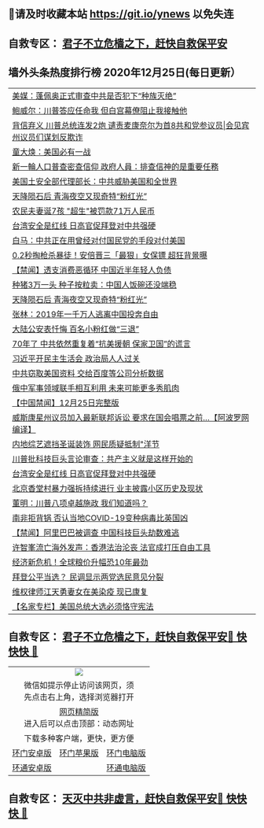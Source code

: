 ## 📩请及时收藏本站 https://git.io/ynews 以免失连</a>
## 自救专区： [君子不立危樯之下，赶快自救保平安 ](https://github.com/pwgy/td/blob/master/README.md)

## 墙外头条热度排行榜 2020年12月25日(每日更新）

 <table>
<tr><td colspan="2" align="left"><a href="https://vrbpjlrd.zggfd.cyou/?name=c1259559&key=pzykfwejorbvjhqc&from=gy2">美媒：蓬佩奥正式审查中共是否犯下“种族灭绝”</a></td></tr>
<tr><td colspan="2" align="left"><a href="https://vrbpjlrd.zggfd.cyou/?name=c1259557&key=pzykfwejorbvjhqc&from=gy2">鲍威尔：川普答应任命我 但白宫幕僚阻止我接触他</a></td></tr>
<tr><td colspan="2" align="left"><a href="https://vrbpjlrd.zggfd.cyou/?name=c1259607&key=pzykfwejorbvjhqc&from=gy2">背信弃义 川普总统连发2炮 谴责麦康奈尔为首8共和党参议员|会见宾州议员们谋划反欺诈</a></td></tr>
<tr><td colspan="2" align="left"><a href="https://vrbpjlrd.zggfd.cyou/?name=c1259586&key=pzykfwejorbvjhqc&from=gy2">童大焕：美国必有一战</a></td></tr>
<tr><td colspan="2" align="left"><a href="https://vrbpjlrd.zggfd.cyou/?name=c1259608&key=pzykfwejorbvjhqc&from=gy2">新一輪人口普查密查信仰 政府人員：排查信神的是重要任務</a></td></tr>
<tr><td colspan="2" align="left"><a href="https://vrbpjlrd.zggfd.cyou/?name=c1259611&key=pzykfwejorbvjhqc&from=gy2">美国土安全部代理部长：中共威胁美国和全世界</a></td></tr>
<tr><td colspan="2" align="left"><a href="https://vrbpjlrd.zggfd.cyou/?name=c1259540&key=pzykfwejorbvjhqc&from=gy2">天降陨石后 青海夜空又现奇特“粉红光”</a></td></tr>
<tr><td colspan="2" align="left"><a href="https://vrbpjlrd.zggfd.cyou/?name=c1259583&key=pzykfwejorbvjhqc&from=gy2">农民夫妻诞7孩 &quot;超生&quot;被罚款71万人民币</a></td></tr>
<tr><td colspan="2" align="left"><a href="https://vrbpjlrd.zggfd.cyou/?name=c1259565&key=pzykfwejorbvjhqc&from=gy2">台湾安全是红线 日高官促拜登对中共强硬</a></td></tr>
<tr><td colspan="2" align="left"><a href="https://vrbpjlrd.zggfd.cyou/?name=c1259531&key=pzykfwejorbvjhqc&from=gy2">白马：中共正在用曾经对付国民党的手段对付美国</a></td></tr>
<tr><td colspan="2" align="left"><a href="https://vrbpjlrd.zggfd.cyou/?name=c1259581&key=pzykfwejorbvjhqc&from=gy2">0.2秒掏枪杀暴徒！安倍晋三「最狠」女保镖 超狂背景曝</a></td></tr>
<tr><td colspan="2" align="left"><a href="https://vrbpjlrd.zggfd.cyou/?name=c1259515&key=pzykfwejorbvjhqc&from=gy2">【禁闻】透支消费恶循环 中国近半年轻人负债</a></td></tr>
<tr><td colspan="2" align="left"><a href="https://vrbpjlrd.zggfd.cyou/?name=c1259541&key=pzykfwejorbvjhqc&from=gy2">种猪3万一头 种子按粒卖：中国人饭碗还没端稳</a></td></tr>
<tr><td colspan="2" align="left"><a href="https://vrbpjlrd.zggfd.cyou/?name=c1259555&key=pzykfwejorbvjhqc&from=gy2">天降陨石后 青海夜空又现奇特“粉红光”</a></td></tr>
<tr><td colspan="2" align="left"><a href="https://vrbpjlrd.zggfd.cyou/?name=c1259530&key=pzykfwejorbvjhqc&from=gy2">张林：2019年一千万人逃离中国投奔自由</a></td></tr>
<tr><td colspan="2" align="left"><a href="https://vrbpjlrd.zggfd.cyou/?name=c1259546&key=pzykfwejorbvjhqc&from=gy2">大陆公安表忏悔 百名小粉红做“三退”</a></td></tr>
<tr><td colspan="2" align="left"><a href="https://vrbpjlrd.zggfd.cyou/?name=c1259543&key=pzykfwejorbvjhqc&from=gy2">70年了 中共依然重复着“抗美援朝 保家卫国”的谎言</a></td></tr>
<tr><td colspan="2" align="left"><a href="https://vrbpjlrd.zggfd.cyou/?name=c1259564&key=pzykfwejorbvjhqc&from=gy2">习近平开民主生活会 政治局人人过关</a></td></tr>
<tr><td colspan="2" align="left"><a href="https://vrbpjlrd.zggfd.cyou/?name=c1259579&key=pzykfwejorbvjhqc&from=gy2">中共窃取美国资料 交给百度等公司分析数据</a></td></tr>
<tr><td colspan="2" align="left"><a href="https://vrbpjlrd.zggfd.cyou/?name=c1259539&key=pzykfwejorbvjhqc&from=gy2">俄中军事领域联手相互利用 未来可能更多秀肌肉</a></td></tr>
<tr><td colspan="2" align="left"><a href="https://vrbpjlrd.zggfd.cyou/?name=c1259521&key=pzykfwejorbvjhqc&from=gy2">【中国禁闻】12月25日完整版</a></td></tr>
<tr><td colspan="2" align="left"><a href="https://vrbpjlrd.zggfd.cyou/?name=c1259519&key=pzykfwejorbvjhqc&from=gy2">威斯康星州议员加入最新联邦诉讼 要求在国会唱票之前…【阿波罗网编译】</a></td></tr>
<tr><td colspan="2" align="left"><a href="https://vrbpjlrd.zggfd.cyou/?name=c1259580&key=pzykfwejorbvjhqc&from=gy2">内地综艺遮挡圣诞装饰 网民质疑抵制&quot;洋节</a></td></tr>
<tr><td colspan="2" align="left"><a href="https://vrbpjlrd.zggfd.cyou/?name=c1259558&key=pzykfwejorbvjhqc&from=gy2">川普批科技巨头言论审查：共产主义就是这样开始的</a></td></tr>
<tr><td colspan="2" align="left"><a href="https://vrbpjlrd.zggfd.cyou/?name=c1259604&key=pzykfwejorbvjhqc&from=gy2">台湾安全是红线 日高官促拜登对中共强硬</a></td></tr>
<tr><td colspan="2" align="left"><a href="https://vrbpjlrd.zggfd.cyou/?name=c1259534&key=pzykfwejorbvjhqc&from=gy2">北京香堂村暴力强拆持续进行 业主披露小区历史及现状</a></td></tr>
<tr><td colspan="2" align="left"><a href="https://vrbpjlrd.zggfd.cyou/?name=c1259610&key=pzykfwejorbvjhqc&from=gy2">董明：川普八项卓越施政 我们知道吗？</a></td></tr>
<tr><td colspan="2" align="left"><a href="https://vrbpjlrd.zggfd.cyou/?name=c1259582&key=pzykfwejorbvjhqc&from=gy2">南非拒背锅 否认当地COVID-19变种病毒比英国凶</a></td></tr>
<tr><td colspan="2" align="left"><a href="https://vrbpjlrd.zggfd.cyou/?name=c1259517&key=pzykfwejorbvjhqc&from=gy2">【禁闻】阿里巴巴被调查 中国科技巨头劫数难逃</a></td></tr>
<tr><td colspan="2" align="left"><a href="https://vrbpjlrd.zggfd.cyou/?name=c1259606&key=pzykfwejorbvjhqc&from=gy2">许智峯流亡海外发声：香港法治沦丧 法官成打压自由工具</a></td></tr>
<tr><td colspan="2" align="left"><a href="https://vrbpjlrd.zggfd.cyou/?name=c1259523&key=pzykfwejorbvjhqc&from=gy2">经济新危机！全球粮价升幅恐10年最劲</a></td></tr>
<tr><td colspan="2" align="left"><a href="https://vrbpjlrd.zggfd.cyou/?name=c1259575&key=pzykfwejorbvjhqc&from=gy2">拜登公平当选？ 民调显示两党选民意见分裂</a></td></tr>
<tr><td colspan="2" align="left"><a href="https://vrbpjlrd.zggfd.cyou/?name=c1259605&key=pzykfwejorbvjhqc&from=gy2">维权律师江天勇妻女在美染疫 现已康复</a></td></tr>
<tr><td colspan="2" align="left"><a href="https://vrbpjlrd.zggfd.cyou/?name=c1259542&key=pzykfwejorbvjhqc&from=gy2">【名家专栏】美国总统大选必须恪守宪法</a></td></tr>

</table>

 ## 自救专区： [君子不立危樯之下，赶快自救保平安🍎 快快快 📩](https://github.com/pwgy/td/blob/master/README.md)
 
<table>
  <tr>
    <td colspan="3" align="center"><img src="https://cdn.jsdelivr.net/gh/opipe/up/oGate65.jpg"/></td>
  </tr>
  <tr>
    <td colspan="3" align="center">微信如提示停止访问该网页，须<br/>先点击右上角，选择浏览器打开</td>
  <tr>
  <tr>
    <td colspan="3" align="center"><a href="https://gitcdn.xyz/cdn/otiny/up/master/show005.htm">网页精简版</a><br/>进入后可以点击顶部：动态网址</td>
  </tr>
  <tr>
    <td colspan="3" align="center">下载多种客户端，更快，更方便</td>
  <tr>
  <tr>
    <td align="center"><a href="https://cdn.jsdelivr.net/gh/opipe/up/oGatea.apk">环门安卓版</a></td>
    <td align="center"><a href="https://x.co/odisk">环门苹果版</a></td>
    <td align="center"><a href="https://cdn.jsdelivr.net/gh/opipe/up/oGate.zip">环门电脑版</a></td>
  </tr>
  <tr>
    <td align="center"><a href="https://cdn.jsdelivr.net/gh/opipe/up/oPipe.apk">环通安卓版</a></td>
    <td align="center"></td>
    <td align="center"><a href="https://raw.githubusercontent.com/opipe/up/master/oPipe.zip">环通电脑版</a></td>
  </tr>
  
</table>


 ## 自救专区： [天灭中共非虚言，赶快自救保平安🍎 快快快 📩](https://github.com/pwgy/td/blob/master/README.md)
